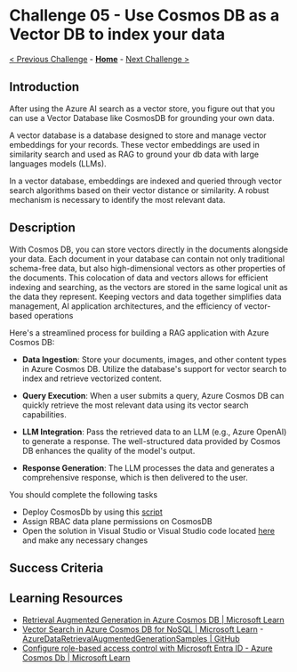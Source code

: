 # Challenge 05 - Use Cosmos DB as a Vector DB to index your data

 [< Previous Challenge](./Challenge-04.md) - **[Home](../README.md)** - [Next Challenge >](./Challenge-06.md)
 
## Introduction

After using the Azure AI search as a vector store, you figure out that you can use a Vector Database like CosmosDB for grounding your own data.

A vector database is a database designed to store and manage vector embeddings for your records. These vector embeddings are used in similarity search and used as RAG to ground your db data with large languages models (LLMs).

In a vector database, embeddings are indexed and queried through vector search algorithms based on their vector distance or similarity. A robust mechanism is necessary to identify the most relevant data.

## Description

With Cosmos DB, you can store vectors directly in the documents alongside your data. Each document in your database can contain not only traditional schema-free data, but also high-dimensional vectors as other properties of the documents. This colocation of data and vectors allows for efficient indexing and searching, as the vectors are stored in the same logical unit as the data they represent. Keeping vectors and data together simplifies data management, AI application architectures, and the efficiency of vector-based operations

Here's a streamlined process for building a RAG application with Azure Cosmos DB:

- **Data Ingestion**: Store your documents, images, and other content types in Azure Cosmos DB. Utilize the database's support for vector search to index and retrieve vectorized content.

- **Query Execution**: When a user submits a query, Azure Cosmos DB can quickly retrieve the most relevant data using its vector search capabilities.

- **LLM Integration**: Pass the retrieved data to an LLM (e.g., Azure OpenAI) to generate a response. The well-structured data provided by Cosmos DB enhances the quality of the model's output.

- **Response Generation**: The LLM processes the data and generates a comprehensive response, which is then delivered to the user.

You should complete the following tasks
- Deploy CosmosDb by using this [script](./Resources/Challenge-05/DeployCosmosDb.ps1)
- Assign RBAC data plane permissions on CosmosDB
- Open the solution in Visual Studio or Visual Studio code located [here](./Resources/Challenge-05/src) and make any necessary changes

## Success Criteria

## Learning Resources
- [Retrieval Augmented Generation in Azure Cosmos DB | Microsoft Learn](https://learn.microsoft.com/en-us/azure/cosmos-db/gen-ai/rag)
- [Vector Search in Azure Cosmos DB for NoSQL | Microsoft Learn](https://learn.microsoft.com/en-us/azure/cosmos-db/nosql/vector-search)
-[AzureDataRetrievalAugmentedGenerationSamples | GitHub](https://github.com/microsoft/AzureDataRetrievalAugmentedGenerationSamples)
- [Configure role-based access control with Microsoft Entra ID - Azure Cosmos Db | Microsoft Learn](https://learn.microsoft.com/en-us/azure/cosmos-db/how-to-setup-rbac#built-in-role-definitions)